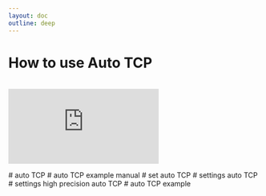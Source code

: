 ```yaml
---
layout: doc
outline: deep
---
```


# How to use Auto TCP

<br>

<iframe class="iframe-resources" src="https://rainbowco-my.sharepoint.com/:p:/g/personal/hyoin_rainbow-robotics_com/EQxv6heANUtLuG7FofAJpZoB3IeDY-A0wQaL34c7MTlu5A?e=59vUkG&amp;action=embedview&amp;wdbipreview=true&amp;wdAr=1.7777777777777777" frameborder="0"></iframe>

\# auto TCP
\# auto TCP example manual
\# set auto TCP
\# settings auto TCP
\# settings high precision auto TCP
\# auto TCP example

